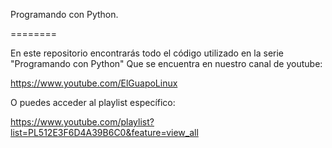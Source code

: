 Programando con Python.

========

En este repositorio encontrarás todo el código utilizado en la serie "Programando con Python"
Que se encuentra en nuestro canal de youtube: 

https://www.youtube.com/ElGuapoLinux

O puedes acceder al playlist específico:

https://www.youtube.com/playlist?list=PL512E3F6D4A39B6C0&feature=view_all